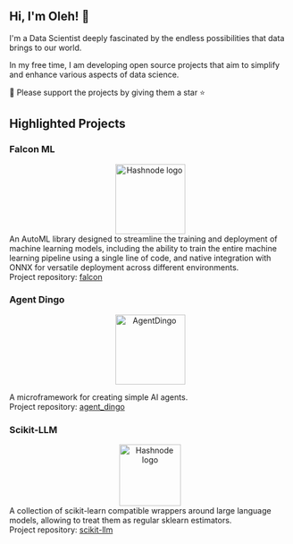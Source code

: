 ## Hi, I'm Oleh! 👋

I'm a Data Scientist deeply fascinated by the endless possibilities that data brings to our world.

In my free time, I am developing open source projects that aim to simplify and enhance various aspects of data science.

🤝 Please support the projects by giving them a star ⭐

## Highlighted Projects

### Falcon ML

<div align="center">
  <a href="https://github.com/OKUA1/falcon">
    <picture>
  <source media="(prefers-color-scheme: light)" srcset="https://gist.githubusercontent.com/OKUA1/43d26803ba9cccd1ea478bb491fd9b83/raw/c02f02a0c570360cf56897cf9d3165a7ad909b3f/falcon_black.svg" >
  <source media="(prefers-color-scheme: dark)" srcset="https://gist.githubusercontent.com/OKUA1/43d26803ba9cccd1ea478bb491fd9b83/raw/c02f02a0c570360cf56897cf9d3165a7ad909b3f/falcon_white.svg">
  <img alt="Hashnode logo" src="https://gist.githubusercontent.com/OKUA1/43d26803ba9cccd1ea478bb491fd9b83/raw/c02f02a0c570360cf56897cf9d3165a7ad909b3f/falcon_black.svg" height = "125">
</picture>
</a>
</div>
 An AutoML library designed to streamline the training and deployment of machine learning models, including the ability to train the entire machine learning pipeline using a single line of code, and native integration with ONNX for versatile deployment across different environments.<br />
Project repository: <a href="https://github.com/OKUA1/falcon">falcon</a>
</div>
<br />

### Agent Dingo

<div align="center">
<a href="https://github.com/iryna-kondr/scikit-llm">
  <img src="https://github.com/OKUA1/agent_dingo/blob/main/logo.png?raw=true" alt="AgentDingo" width="125" height = "125">
</a>
</div>

  A microframework for creating simple AI agents. <br />
Project repository: <a href="https://github.com/OKUA1/agent_dingo">agent_dingo</a>
</div>

### Scikit-LLM

<div align="center">
  <a href="https://github.com/iryna-kondr/scikit-llm">
    <picture>
  <source media="(prefers-color-scheme: light)" srcset="https://gist.githubusercontent.com/OKUA1/43d26803ba9cccd1ea478bb491fd9b83/raw/e3a5e7759f508a145fa35b204ed363164adabeca/skllm_icon_color.svg" >
  <source media="(prefers-color-scheme: dark)" srcset="https://gist.githubusercontent.com/OKUA1/43d26803ba9cccd1ea478bb491fd9b83/raw/e3a5e7759f508a145fa35b204ed363164adabeca/skllm_icon_white.svg">
  <img alt="Hashnode logo" src="https://gist.githubusercontent.com/OKUA1/43d26803ba9cccd1ea478bb491fd9b83/raw/e3a5e7759f508a145fa35b204ed363164adabeca/skllm_icon_color.svg" height = "110">
</picture>
</a>
</div>
  A collection of scikit-learn compatible wrappers around large language models, allowing to treat them as regular sklearn estimators.<br />
Project repository: <a href="https://github.com/iryna-kondr/scikit-llm">scikit-llm</a>
</div>

